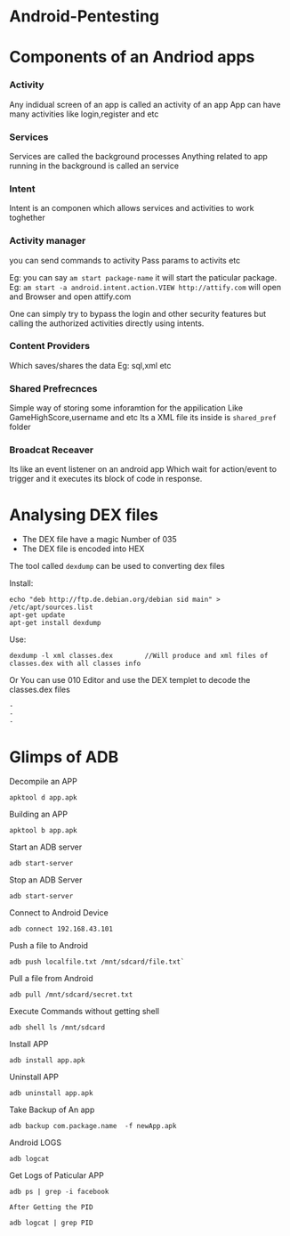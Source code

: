 # Android-Pentesting



# Components of an Andriod apps

### Activity

Any indidual screen of an app is called an activity of an app
App can have many activities
like login,register and etc

### Services

Services are called the background processes
Anything related to app running in the background is called an service

### Intent

Intent is an componen which allows services and activities to work toghether

### Activity manager

you can send commands to activity
Pass params to activits etc 

Eg: you can say ` am start package-name ` it will start the paticular package.
Eg:  `am start -a android.intent.action.VIEW http://attify.com` will open and Browser and open attify.com


One can simply try to bypass the login and other security features but calling the authorized activities directly using
intents.

### Content Providers

Which saves/shares the data
Eg: sql,xml etc

### Shared Prefrecnces

Simple way of storing some inforamtion for the appilication 
Like GameHighScore,username and etc
Its a XML file
its inside is `shared_pref` folder

### Broadcat Receaver

Its like an event listener on an android app 
Which wait for action/event to trigger and it executes its block of code in response.


# Analysing DEX files

- The DEX file have a magic Number of 035
- The DEX file is encoded into HEX

The tool called `dexdump` can be used to converting dex files

Install:
```
echo "deb http://ftp.de.debian.org/debian sid main" > /etc/apt/sources.list
apt-get update
apt-get install dexdump
```

Use:
```
dexdump -l xml classes.dex        //Will produce and xml files of classes.dex with all classes info

```

Or You can use 010 Editor and use the DEX templet to decode the classes.dex files

```
- 
- 
- 

```

# Glimps of ADB

Decompile an APP
```
apktool d app.apk
```

Building an APP
```
apktool b app.apk
```

Start an ADB server
```
adb start-server
```

Stop an ADB Server
```
adb start-server
```

Connect to Android Device
```
adb connect 192.168.43.101
```

Push a file to Android
```
adb push localfile.txt /mnt/sdcard/file.txt`
```

Pull a file from Android
```
adb pull /mnt/sdcard/secret.txt
```

Execute Commands without getting shell
```
adb shell ls /mnt/sdcard
```

Install APP
```
adb install app.apk
```

Uninstall APP
```
adb uninstall app.apk
```


Take Backup of An app
```
adb backup com.package.name  -f newApp.apk
```

Android LOGS
```
adb logcat
```

Get Logs of Paticular APP
```
adb ps | grep -i facebook

After Getting the PID

adb logcat | grep PID

```
